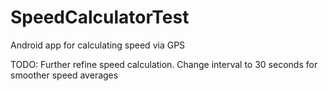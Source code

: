 # SpeedCalculatorTest
Android app for calculating speed via GPS

TODO: Further refine speed calculation. Change interval to 30 seconds for smoother speed averages
